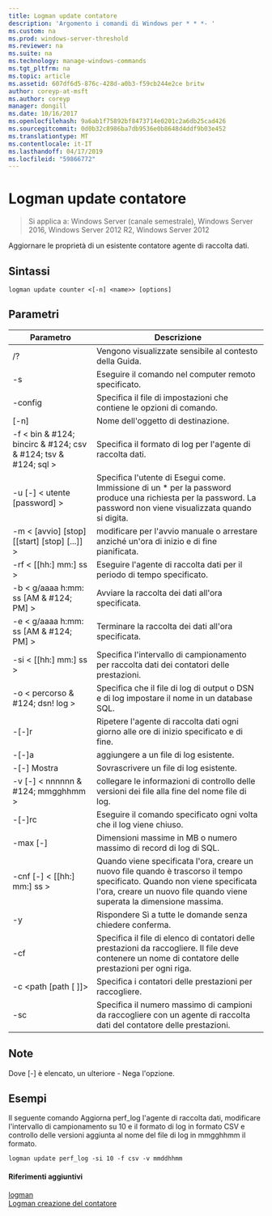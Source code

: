```yaml
---
title: Logman update contatore
description: 'Argomento i comandi di Windows per * * *- '
ms.custom: na
ms.prod: windows-server-threshold
ms.reviewer: na
ms.suite: na
ms.technology: manage-windows-commands
ms.tgt_pltfrm: na
ms.topic: article
ms.assetid: 607df6d5-876c-428d-a0b3-f59cb244e2ce britw
author: coreyp-at-msft
ms.author: coreyp
manager: dongill
ms.date: 10/16/2017
ms.openlocfilehash: 9a6ab1f75892bf8473714e0201c2a6db25cad426
ms.sourcegitcommit: 0d0b32c8986ba7db9536e0b8648d4ddf9b03e452
ms.translationtype: MT
ms.contentlocale: it-IT
ms.lasthandoff: 04/17/2019
ms.locfileid: "59866772"
---
```

# <a name="logman-update-counter"></a>Logman update contatore

>Si applica a: Windows Server (canale semestrale), Windows Server 2016, Windows Server 2012 R2, Windows Server 2012

Aggiornare le proprietà di un esistente contatore agente di raccolta dati.  
  
## <a name="syntax"></a>Sintassi  
```  
logman update counter <[-n] <name>> [options]  
```  
## <a name="parameters"></a>Parametri  
|Parametro|Descrizione|  
|-------|--------|  
|/?|Vengono visualizzate sensibile al contesto della Guida.|  
|-s <computer name>|Eseguire il comando nel computer remoto specificato.|  
|-config <value>|Specifica il file di impostazioni che contiene le opzioni di comando.|  
|[-n] <name>|Nome dell'oggetto di destinazione.|  
|-f < bin & #124; bincirc & #124; csv & #124; tsv & #124; sql >|Specifica il formato di log per l'agente di raccolta dati.|  
|-u [-] < utente [password] >|Specifica l'utente di Esegui come. Immissione di un * per la password produce una richiesta per la password. La password non viene visualizzata quando si digita.|  
|-m < [avvio] [stop] [[start] [stop] [...]] >|modificare per l'avvio manuale o arrestare anziché un'ora di inizio e di fine pianificata.|  
|-rf < [[hh:] mm:] ss >|Eseguire l'agente di raccolta dati per il periodo di tempo specificato.|  
|-b < g/aaaa h:mm: ss [AM & #124; PM] >|Avviare la raccolta dei dati all'ora specificata.|  
|-e < g/aaaa h:mm: ss [AM & #124; PM] >|Terminare la raccolta dei dati all'ora specificata.|  
|-si < [[hh:] mm:] ss >|Specifica l'intervallo di campionamento per raccolta dati dei contatori delle prestazioni.|  
|-o < percorso & #124; dsn! log >|Specifica che il file di log di output o DSN e di log impostare il nome in un database SQL.|  
|-[-]r|Ripetere l'agente di raccolta dati ogni giorno alle ore di inizio specificato e di fine.|  
|-[-]a|aggiungere a un file di log esistente.|  
|-[-] Mostra|Sovrascrivere un file di log esistente.|  
|-v [-] < nnnnnn & #124; mmgghhmm >|collegare le informazioni di controllo delle versioni dei file alla fine del nome file di log.|  
|-[-]rc <task>|Eseguire il comando specificato ogni volta che il log viene chiuso.|  
|-max [-] <value>|Dimensioni massime in MB o numero massimo di record di log di SQL.|  
|-cnf [-] < [[hh:] mm:] ss >|Quando viene specificata l'ora, creare un nuovo file quando è trascorso il tempo specificato. Quando non viene specificata l'ora, creare un nuovo file quando viene superata la dimensione massima.|  
|-y|Rispondere Sì a tutte le domande senza chiedere conferma.|  
|-cf <filename>|Specifica il file di elenco di contatori delle prestazioni da raccogliere. Il file deve contenere un nome di contatore delle prestazioni per ogni riga.|  
|-c <path [path [ ]]>|Specifica i contatori delle prestazioni per raccogliere.|  
|-sc <value>|Specifica il numero massimo di campioni da raccogliere con un agente di raccolta dati del contatore delle prestazioni.|  
## <a name="remarks"></a>Note  
Dove [-] è elencato, un ulteriore - Nega l'opzione.  
## <a name="BKMK_examples"></a>Esempi  
Il seguente comando Aggiorna perf_log l'agente di raccolta dati, modificare l'intervallo di campionamento su 10 e il formato di log in formato CSV e controllo delle versioni aggiunta al nome del file di log in mmgghhmm il formato.  
```  
logman update perf_log -si 10 -f csv -v mmddhhmm  
```  
#### <a name="additional-references"></a>Riferimenti aggiuntivi  
[logman](logman.md)  
[Logman creazione del contatore](logman-create-counter.md)  
